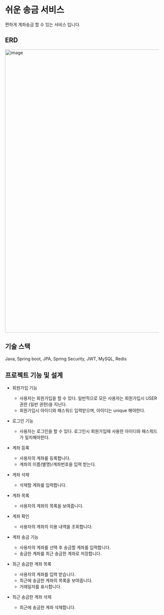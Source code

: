# 쉬운 송금 서비스
편하게 계좌송금 할 수 있는 서비스 입니다.

## ERD
<img width="926" alt="image" src="https://github.com/HoChanLee/EasyRemittance/assets/106670454/5940acb0-aaaa-45c1-ade4-1b65fc437a50">


## 기술 스택
Java, Spring boot, JPA, Spring Security, JWT, MySQL, Redis

## 프로젝트 기능 및 설계
- 회원가입 기능
  - 사용자는 회원가입을 할 수 있다. 일반적으로 모든 사용자는 회원가입시 USER 권한 (일반 권한)을 지닌다. 
  - 회원가입시 아이디와 패스워드 입력받으며, 아이디는 unique 해야한다. 

- 로그인 기능
  - 사용자는 로그인을 할 수 있다. 로그인시 회원가입때 사용한 아이디와 패스워드가 일치해야한다. 

- 계좌 등록
  - 사용자의 계좌를 등록합니다.
  - 계좌의 이름(별명)/계좌번호을 입력 받는다.
    
- 계좌 삭제
  - 삭제할 계좌를 입력합니다.

- 계좌 목록
  - 사용자의 계좌의 목록을 보여줍니다.

- 계좌 확인
  - 사용자의 계좌의 이용 내역을 조회합니다.

- 계좌 송금 기능
  - 사용자의 계좌를 선택 후 송금할 계좌를 입력합니다.
  - 송금한 계좌를 최근 송금한 계좌로 저장합니다.

- 최근 송금한 계좌 목록
  - 사용자의 계좌를 입력 받습니다.
  - 최근에 송금한 계좌의 목록을 보여줍니다.
  - 거래일자를 표시합니다.

- 최근 송금한 계좌 삭제
  - 최근에 송금한 계좌 삭제합니다.
     
